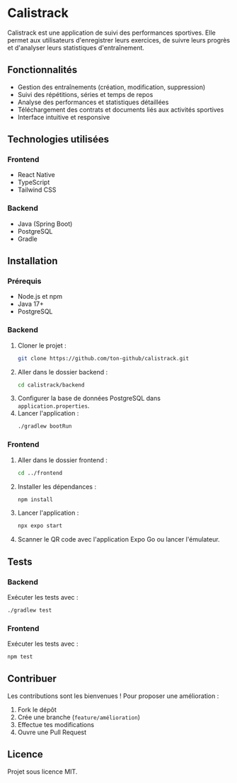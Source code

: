 # Calistrack

Calistrack est une application de suivi des performances sportives. Elle permet aux utilisateurs d'enregistrer leurs exercices, de suivre leurs progrès et d'analyser leurs statistiques d'entraînement.

## Fonctionnalités

- Gestion des entraînements (création, modification, suppression)
- Suivi des répétitions, séries et temps de repos
- Analyse des performances et statistiques détaillées
- Téléchargement des contrats et documents liés aux activités sportives
- Interface intuitive et responsive

## Technologies utilisées

### Frontend
- React Native
- TypeScript
- Tailwind CSS

### Backend
- Java (Spring Boot)
- PostgreSQL
- Gradle

## Installation

### Prérequis
- Node.js et npm
- Java 17+
- PostgreSQL

### Backend

1. Cloner le projet :
   ```sh
   git clone https://github.com/ton-github/calistrack.git
   ```
2. Aller dans le dossier backend :
   ```sh
   cd calistrack/backend
   ```
3. Configurer la base de données PostgreSQL dans `application.properties`.
4. Lancer l'application :
   ```sh
   ./gradlew bootRun
   ```

### Frontend

1. Aller dans le dossier frontend :
   ```sh
   cd ../frontend
   ```
2. Installer les dépendances :
   ```sh
   npm install
   ```
3. Lancer l'application :
   ```sh
   npx expo start
   ```
4. Scanner le QR code avec l'application Expo Go ou lancer l'émulateur.

## Tests

### Backend
Exécuter les tests avec :
```sh
./gradlew test
```

### Frontend
Exécuter les tests avec :
```sh
npm test
```

## Contribuer
Les contributions sont les bienvenues ! Pour proposer une amélioration :
1. Fork le dépôt
2. Crée une branche (`feature/amélioration`)
3. Effectue tes modifications
4. Ouvre une Pull Request

## Licence
Projet sous licence MIT.


